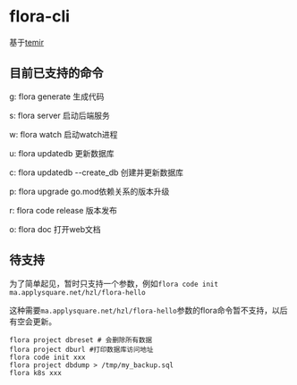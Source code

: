 # flora-cli

基于[temir](https://github.com/webfansplz/temir)

## 目前已支持的命令

g: flora generate 生成代码

s: flora server 启动后端服务

w: flora watch 启动watch进程

u: flora updatedb 更新数据库

c: flora updatedb --create_db 创建并更新数据库

p: flora upgrade go.mod依赖关系的版本升级

r: flora code release 版本发布

o: flora doc 打开web文档

## 待支持

为了简单起见，暂时只支持一个参数，例如`flora code init ma.applysquare.net/hzl/flora-hello`

这种需要`ma.applysquare.net/hzl/flora-hello`参数的flora命令暂不支持，以后有空会更新。

```shell
flora project dbreset # 会删除所有数据
flora project dburl #打印数据库访问地址
flora code init xxx
flora project dbdump > /tmp/my_backup.sql
flora k8s xxx
```
